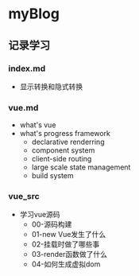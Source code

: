 # myBlog

## 记录学习

### index.md 
  - 显示转换和隐式转换
  
### vue.md
  - what's vue
  - what's progress framework
    - declarative renderring
    - component system
    - client-side routing
    - large scale state management
    - build system

### vue_src
  - 学习vue源码
    - 00-源码构建
    - 01-new Vue发生了什么
    - 02-挂载时做了哪些事
    - 03-render函数做了什么
    - 04-如何生成虚拟dom
